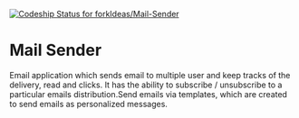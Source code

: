 [ ![Codeship Status for forkIdeas/Mail-Sender](https://codeship.com/projects/4f0537b0-5273-0133-04d5-2a00c78eea03/status?branch=master)](https://codeship.com/projects/108091)

# Mail Sender
Email application which sends email to multiple user and keep tracks of the delivery, read and clicks. It has the ability to subscribe / unsubscribe to a particular emails distribution.Send emails via templates, which are created to send emails as personalized messages.
